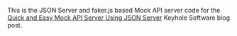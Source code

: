This is the JSON Server and faker.js based Mock API server code for the [Quick and Easy Mock API Server Using JSON Server]() Keyhole Software blog post.
